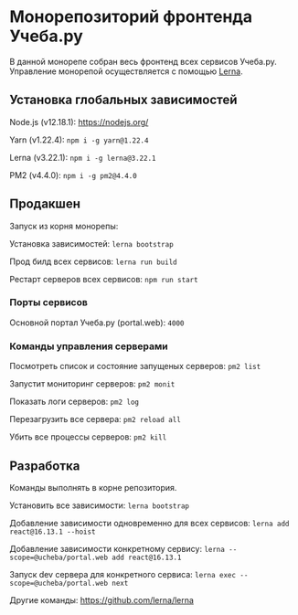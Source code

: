 # Монорепозиторий фронтенда Учеба.ру

В данной монорепе собран весь фронтенд всех сервисов Учеба.ру.
Управление монорепой осуществляется с помощью [Lerna](https://lerna.js.org/).

## Установка глобальных зависимостей

Node.js (v12.18.1): https://nodejs.org/

Yarn (v1.22.4): `npm i -g yarn@1.22.4`

Lerna (v3.22.1): `npm i -g lerna@3.22.1`

PM2 (v4.4.0): `npm i -g pm2@4.4.0`

## Продакшен

Запуск из корня монорепы:

Установка зависимостей: `lerna bootstrap`

Прод билд всех сервисов: `lerna run build`

Рестарт серверов всех сервисов: `npm run start`

### Порты сервисов

Основной портал Учеба.ру (portal.web): `4000`

### Команды управления серверами

Посмотреть список и состояние запущеных серверов: `pm2 list`

Запустит мониторинг серверов: `pm2 monit`

Показать логи серверов: `pm2 log`

Перезагрузить все сервера: `pm2 reload all`

Убить все процессы серверов: `pm2 kill`

## Разработка

Команды выполнять в корне репозитория.

Установить все зависимости: `lerna bootstrap`

Добавление зависимости одновременно для всех сервисов: `lerna add react@16.13.1 --hoist`

Добавление зависимости конкретному сервису: `lerna --scope=@ucheba/portal.web add react@16.13.1`

Запуск dev сервера для конкретного сервиса: `lerna exec --scope=@ucheba/portal.web next`

Другие команды: https://github.com/lerna/lerna
